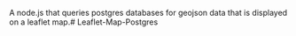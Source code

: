 A node.js that queries postgres databases for geojson data that is displayed on a leaflet map.# Leaflet-Map-Postgres
